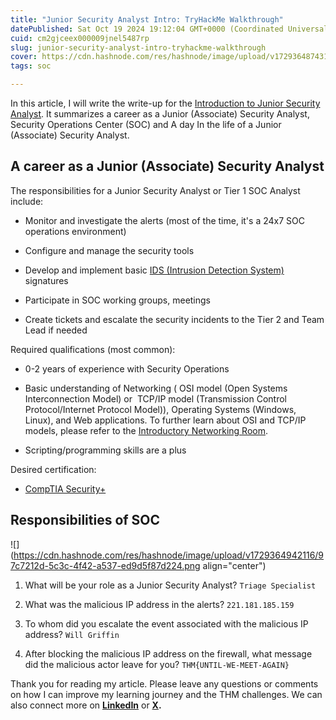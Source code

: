 ```yaml
---
title: "Junior Security Analyst Intro: TryHackMe Walkthrough"
datePublished: Sat Oct 19 2024 19:12:04 GMT+0000 (Coordinated Universal Time)
cuid: cm2gjceex000009jnel5487rp
slug: junior-security-analyst-intro-tryhackme-walkthrough
cover: https://cdn.hashnode.com/res/hashnode/image/upload/v1729364874310/7b1dd285-b23e-4f0a-bf25-cf70911e6b86.png
tags: soc

---
```


In this article, I will write the write-up for the [Introduction to Junior Security Analyst](https://tryhackme.com/r/room/jrsecanalystintrouxo). It summarizes a career as a Junior (Associate) Security Analyst, Security Operations Center (SOC) and A day In the life of a Junior (Associate) Security Analyst.

## A career as a Junior (Associate) Security Analyst

The responsibilities for a Junior Security Analyst or Tier 1 SOC Analyst include:

* Monitor and investigate the alerts (most of the time, it's a 24x7 SOC operations environment)
    
* Configure and manage the security tools
    
* Develop and implement basic [IDS (Intrusion Detection System)](https://www.barracuda.com/glossary/intrusion-detection-system) signatures
    
* Participate in SOC working groups, meetings
    
* Create tickets and escalate the security incidents to the Tier 2 and Team Lead if needed
    

Required qualifications (most common):

* 0-2 years of experience with Security Operations
    
* Basic understanding of Networking ( OSI model (Open Systems Interconnection Model) or  TCP/IP model (Transmission Control Protocol/Internet Protocol Model)), Operating Systems (Windows, Linux), and Web applications. To further learn about OSI and TCP/IP models, please refer to the [Introductory Networking Room](https://tryhackme.com/room/introtonetworking).
    
* Scripting/programming skills are a plus
    

Desired certification:

* [CompTIA Security+](https://www.comptia.org/certifications/security)
    

## Responsibilities of SOC

![](https://cdn.hashnode.com/res/hashnode/image/upload/v1729364942116/97c7212d-5c3c-4f42-a537-ed9d5f87d224.png align="center")

1. What will be your role as a Junior Security Analyst? `Triage Specialist`
    
2. What was the malicious IP address in the alerts? `221.181.185.159`
    
3. To whom did you escalate the event associated with the malicious IP address? `Will Griffin`
    
4. After blocking the malicious IP address on the firewall, what message did the malicious actor leave for you? `THM{UNTIL-WE-MEET-AGAIN}`
    

Thank you for reading my article. Please leave any questions or comments on how I can improve my learning journey and the THM challenges. We can also connect more on [**LinkedIn**](https://www.linkedin.com/in/sharon-jebitok) or [**X**](https://x.com/SharonJebitok)**.**